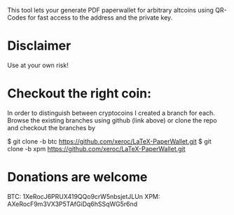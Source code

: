 This tool lets your generate PDF paperwallet for arbitrary altcoins
using QR-Codes for fast access to the address and the private key.

# Disclaimer #
Use at your own risk!

# Checkout the right coin: #
In order to distinguish between cryptocoins I created a branch for each.
Browse the existing branches using github (link above) or clone the repo and
checkout the branches by

$ git clone -b btc https://github.com/xeroc/LaTeX-PaperWallet.git
$ git clone -b xpm https://github.com/xeroc/LaTeX-PaperWallet.git


# Donations are welcome #
BTC: 1XeRocJ6PRUX419QQo9crW5nbsjetJLUn
XPM:	AXeRocF9m3VX3P5TAfGiDq6hSSqWG5r6nd
